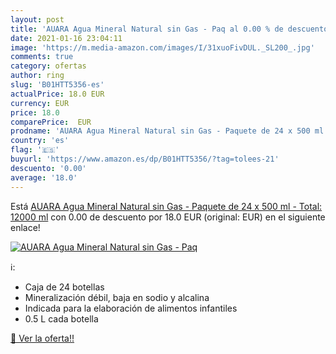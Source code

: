 ```yaml
---
layout: post
title: 'AUARA Agua Mineral Natural sin Gas - Paq al 0.00 % de descuento'
date: 2021-01-16 23:04:11
image: 'https://m.media-amazon.com/images/I/31xuoFivDUL._SL200_.jpg'
comments: true
category: ofertas
author: ring
slug: 'B01HTT5356-es'
actualPrice: 18.0 EUR
currency: EUR
price: 18.0
comparePrice:  EUR
prodname: 'AUARA Agua Mineral Natural sin Gas - Paquete de 24 x 500 ml - Total: 12000 ml'
country: 'es'
flag: '🇪🇸'
buyurl: 'https://www.amazon.es/dp/B01HTT5356/?tag=tolees-21'
descuento: '0.00'
average: '18.0'
---
```


Está [AUARA Agua Mineral Natural sin Gas - Paquete de 24 x 500 ml - Total: 12000 ml](https://www.amazon.es/dp/B01HTT5356/?tag=tolees-21) con 0.00 de descuento por 18.0 EUR (original:  EUR) en el siguiente enlace!

[![AUARA Agua Mineral Natural sin Gas - Paq](https://m.media-amazon.com/images/I/31xuoFivDUL._SL200_.jpg)](https://www.amazon.es/dp/B01HTT5356/?tag=tolees-21)

ℹ️:

- Caja de 24 botellas
- Mineralización débil, baja en sodio y alcalina
- Indicada para la elaboración de alimentos infantiles
- 0.5 L cada botella

[🛒 Ver la oferta!!](https://www.amazon.es/dp/B01HTT5356/?tag=tolees-21)
